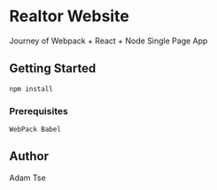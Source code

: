 # Realtor Website

Journey of Webpack + React + Node
Single Page App

## Getting Started

```
npm install
```

### Prerequisites

```
WebPack Babel
```

## Author
Adam Tse
